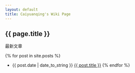 ```yaml
---
layout: default
title: Caiyuanqing's Wiki Page
---
```


{{ page.title }}
----------------

最新文章

{% for post in site.posts %}
* {{ post.date | date_to_string }} <a href="{{ site.baseurl }}{{ post.url }}">{{ post.title }}</a>
{% endfor %}
